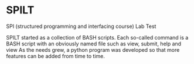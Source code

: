 # SPILT
SPI (structured programming and interfacing course) Lab Test

SPILT started as a collection of BASH scripts. Each so-called command is a BASH script with an obviously named file such as view, submit, help and view As the needs grew, a python program was developed so that more features can be added from time to time.
